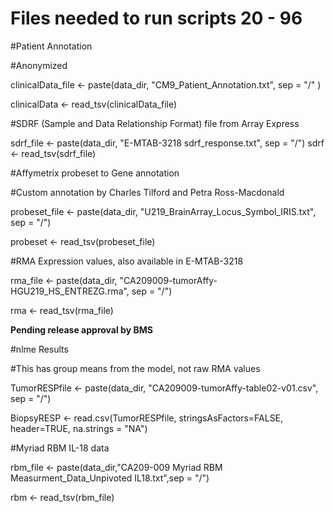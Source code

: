 
# Files needed to run scripts 20 - 96

#Patient Annotation

#Anonymized

clinicalData_file <- paste(data_dir, "CM9_Patient_Annotation.txt", sep = "/" )

clinicalData <- read_tsv(clinicalData_file)

#SDRF (Sample and Data Relationship Format) file from Array Express

sdrf_file <- paste(data_dir, "E-MTAB-3218 sdrf_response.txt", sep = "/")
sdrf <- read_tsv(sdrf_file)

#Affymetrix probeset to Gene annotation

#Custom annotation by Charles Tilford and Petra Ross-Macdonald


probeset_file <- paste(data_dir, "U219_BrainArray_Locus_Symbol_IRIS.txt", sep = "/")

probeset <- read_tsv(probeset_file)


#RMA Expression values, also available in E-MTAB-3218


rma_file <- paste(data_dir, "CA209009-tumorAffy-HGU219_HS_ENTREZG.rma", sep = "/")

rma <- read_tsv(rma_file)

**Pending release approval by BMS**

#nlme Results

#This has group means from the model, not raw RMA values

TumorRESPfile <- paste(data_dir, "CA209009-tumorAffy-table02-v01.csv", sep = "/")

BiopsyRESP <- read.csv(TumorRESPfile, stringsAsFactors=FALSE, header=TRUE, na.strings = "NA")

#Myriad RBM IL-18 data

rbm_file <- paste(data_dir,"CA209-009 Myriad RBM Measurment_Data_Unpivoted IL18.txt",sep = "/")

rbm <- read_tsv(rbm_file)
